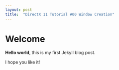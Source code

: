 ```yaml
---
layout: post
title:  "DirectX 11 Tutorial #00 Window Creation"
---
```


# Welcome

**Hello world**, this is my first Jekyll blog post.

I hope you like it!
